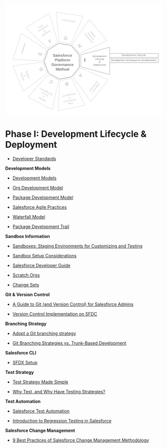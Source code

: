 <p align="center">
  <img src="https://github.com/SalesforcePlatformGovernanceMethod/Phase-I/blob/6634a487e20014769e6c3dbeb8c5c580b1194c20/images/phase-i.png" title="Phase I">
</p>

# Phase I: Development Lifecycle &amp; Deployment

- [Developer Standards](https://architect.salesforce.com/deliver/release-management-templates/development-standards/#What_To_Include_In_Your_Development_Standards)

**Development Models**

- [Development Models](https://developer.salesforce.com/tools/vscode/en/user-guide/development-models)

- [Org Development Model](https://trailhead.salesforce.com/content/learn/modules/org-development-model)

- [Package Development Model](https://trailhead.salesforce.com/en/content/learn/modules/sfdx_dev_model)

- [Salesforce Agile Practices](https://trailhead.salesforce.com/en/content/learn/trails/learn-salesforce-agile-practices)

- [Waterfall Model](https://www.tutorialspoint.com/sdlc/sdlc_waterfall_model.htm)

- [Package Development Trail](https://trailhead.salesforce.com/en/content/learn/trails/sfdx_get_started)

**Sandbox Information**

- [Sandboxes: Staging Environments for Customizing and Testing](https://help.salesforce.com/s/articleView?id=sf.deploy_sandboxes_parent.htm&type=5)

- [Sandbox Setup Considerations](https://help.salesforce.com/s/articleView?id=sf.data_sandbox_implementation_tips.htm&type=5)

- [Salesforce Developer Guide](https://developer.salesforce.com/docs/atlas.en-us.sfdx_dev.meta/sfdx_dev/sfdx_dev_intro.htm)

- [Scratch Orgs](https://developer.salesforce.com/docs/atlas.en-us.sfdx_dev.meta/sfdx_dev/sfdx_dev_scratch_orgs.htm)

- [Change Sets](https://help.salesforce.com/s/articleView?id=sf.changesets.htm&type=5)

**Git & Version Control**

- [A Guide to Git (and Version Control) for Salesforce Admins](https://www.salesforceben.com/a-guide-to-git-and-version-control-for-salesforce-admins/)

- [Version Control Implementation on SFDC](https://medium.com/@raushansingh184/version-control-implementation-on-sfdc-7e4c94731b6d)

**Branching Strategy**

- [Adopt a Git branching strategy](https://docs.microsoft.com/en-us/azure/devops/repos/git/git-branching-guidance?view=azure-devops)

- [Git Branching Strategies vs. Trunk-Based Development](https://launchdarkly.com/blog/git-branching-strategies-vs-trunk-based-development/)

**Salesforce CLI**

- [SFDX Setup](https://developer.salesforce.com/docs/atlas.en-us.sfdx_setup.meta/sfdx_setup/sfdx_setup_intro.htm)

**Test Strategy**

- [Test Strategy Made Simple](https://www.salesforce.com/video/306519/)

- [Why Test, and Why Have Testing Strategies?](https://blog.deadlypenguin.com/testing/strategies/)

**Test Automation**

- [Salesforce Test Automation](https://www.apexhours.com/salesforce-test-automation/)

- [Introduction to Regression Testing in Salesforce](https://www.salesforceben.com/introduction-to-regression-testing-in-salesforce/)

**Salesforce Change Management**

- [9 Best Practices of Salesforce Change Management Methodology](https://www.forcetalks.com/blog/9-best-practices-of-salesforce-change-management-methodology/)
